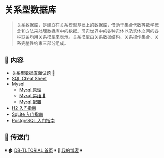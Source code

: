 # 关系型数据库

> 关系数据库，是建立在关系模型基础上的数据库，借助于集合代数等数学概念和方法来处理数据库中的数据。现实世界中的各种实体以及实体之间的各种联系均用关系模型来表示。关系模型由关系数据结构、关系操作集合、关系完整性约束三部分组成。

## 📖 内容

- [关系型数据库面试题 💯](sql-interview.md)
- [SQL Cheat Sheet](sql-cheat-sheet.md)
- [Mysql](mysql/README.md)
  - [Mysql 原理](mysql/mysql-theory.md)
  - [Mysql 运维 🔨](mysql/mysql-ops.md)
  - [Mysql 配置](mysql/mysql-config.md)
- [H2 入门指南](h2.md)
- [SqLite 入门指南](sqlite.md)
- [PostgreSQL 入门指南](postgresql.md)

## 🚪 传送门

◾ 🏠 [DB-TUTORIAL 首页](https://github.com/dunwu/db-tutorial) ◾ 🎯 [我的博客](https://github.com/dunwu/blog) ◾
